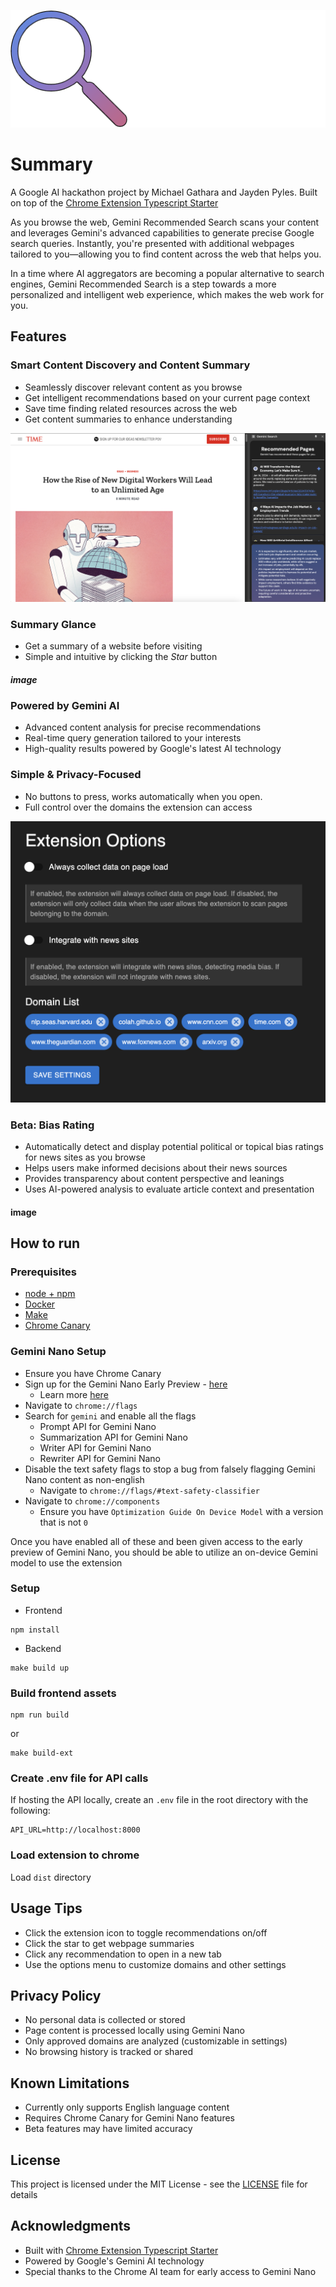 ![logo](readme_images/banner.png)

# Summary
A Google AI hackathon project by Michael Gathara and Jayden Pyles. Built on top of the [Chrome Extension Typescript Starter](https://github.com/chibat/chrome-extension-typescript-starter)

As you browse the web, Gemini Recommended Search scans your content and leverages Gemini's advanced capabilities to generate precise Google search queries. Instantly, you're presented with additional webpages tailored to you—allowing you to find content across the web that helps you.

In a time where AI aggregators are becoming a popular alternative to search engines, Gemini Recommended Search is a step towards a more personalized and intelligent web experience, which makes the web work for you.

## Features

### Smart Content Discovery and Content Summary
- Seamlessly discover relevant content as you browse
- Get intelligent recommendations based on your current page context
- Save time finding related resources across the web
- Get content summaries to enhance understanding

![main_use](readme_images/main_use.png)

### Summary Glance
- Get a summary of a website before visiting
- Simple and intuitive by clicking the <i>Star</i> button

##### image

### Powered by Gemini AI
- Advanced content analysis for precise recommendations
- Real-time query generation tailored to your interests
- High-quality results powered by Google's latest AI technology

### Simple & Privacy-Focused
- No buttons to press, works automatically when you open. 
- Full control over the domains the extension can access

![options](readme_images/options.png)

### Beta: Bias Rating
- Automatically detect and display potential political or topical bias ratings for news sites as you browse
- Helps users make informed decisions about their news sources
- Provides transparency about content perspective and leanings
- Uses AI-powered analysis to evaluate article context and presentation

#### image


## How to run
### Prerequisites

* [node + npm](https://nodejs.org/) 
* [Docker](https://www.docker.com/)
* [Make](https://www.gnu.org/software/make/)
* [Chrome Canary](https://www.google.com/chrome/canary/)

### Gemini Nano Setup
- Ensure you have Chrome Canary
- Sign up for the Gemini Nano Early Preview - [here](goo.gle/chrome-ai-dev-preview-join)
    - Learn more [here](https://developer.chrome.com/docs/ai/built-in)
- Navigate to `chrome://flags` 
- Search for `gemini` and enable all the flags
    - Prompt API for Gemini Nano
    - Summarization API for Gemini Nano
    - Writer API for Gemini Nano
    - Rewriter API for Gemini Nano
- Disable the text safety flags to stop a bug from falsely flagging Gemini Nano content as non-english
    - Navigate to `chrome://flags/#text-safety-classifier`
- Navigate to `chrome://components`
    - Ensure you have `Optimization Guide On Device Model` with a version that is not `0`

Once you have enabled all of these and been given access to the early preview of Gemini Nano, you should be able to utilize an on-device Gemini model to use the extension

### Setup

- Frontend
```
npm install
```

- Backend
```
make build up
```

### Build frontend assets

```
npm run build
```

or

```
make build-ext
```

### Create .env file for API calls

If hosting the API locally, create an `.env` file in the root directory with the following:

```env
API_URL=http://localhost:8000
```

### Load extension to chrome

Load `dist` directory

## Usage Tips
- Click the extension icon to toggle recommendations on/off
- Click the star to get webpage summaries
- Click any recommendation to open in a new tab
- Use the options menu to customize domains and other settings


## Privacy Policy
- No personal data is collected or stored
- Page content is processed locally using Gemini Nano
- Only approved domains are analyzed (customizable in settings)
- No browsing history is tracked or shared


## Known Limitations
- Currently only supports English language content
- Requires Chrome Canary for Gemini Nano features
- Beta features may have limited accuracy

## License
This project is licensed under the MIT License - see the [LICENSE](LICENSE) file for details

## Acknowledgments
- Built with [Chrome Extension Typescript Starter](https://github.com/chibat/chrome-extension-typescript-starter)
- Powered by Google's Gemini AI technology
- Special thanks to the Chrome AI team for early access to Gemini Nano